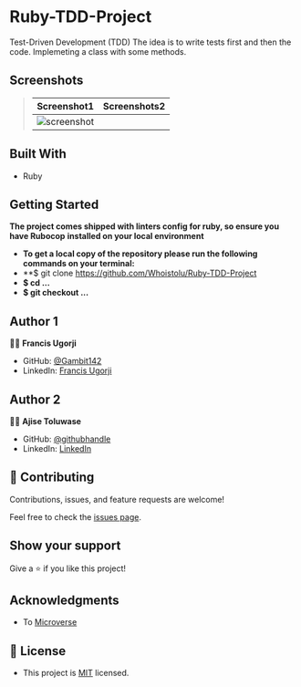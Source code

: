 # Ruby-TDD-Project
Test-Driven Development (TDD)
The idea is to write tests first and then the code. Implemeting a class with some methods. 

## Screenshots

> |Screenshot1|Screenshots2|
> |--------------|----------------|
> |![screenshot]()


## Built With
- Ruby

## Getting Started

**The project comes shipped with linters config for ruby, so ensure you have Rubocop**
**installed on your local environment**

- **To get a local copy of the repository please run the following commands on your terminal:**
- **$ git clone https://github.com/Whoistolu/Ruby-TDD-Project
- **$ cd ...**
- **$ git checkout ...**

## Author 1

👨🏿 **Francis Ugorji**

- GitHub: [@Gambit142](https://github.com/Gambit142)
- LinkedIn: [Francis Ugorji](https://www.linkedin.com/in/francis-ugorji/)

## Author 2

👨🏿 **Ajise Toluwase**
- GitHub: [@githubhandle](https://github.com/Whoistolu)
- LinkedIn: [LinkedIn](https://www.linkedin.com/in/toluwase-ajise-9b40411b2/)

## 🤝 Contributing

Contributions, issues, and feature requests are welcome!

Feel free to check the [issues page](https://github.com/Whoistolu/Ruby-TDD-Project/issues).

## Show your support

Give a ⭐️ if you like this project!

## Acknowledgments
- To [Microverse](https://www.microverse.org/)
## 📝 License
- This project is [MIT](./MIT.md) licensed.